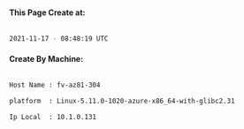 
   
#### This Page Create at:

```bash

2021-11-17 - 08:48:19 UTC

```

#### Create By Machine:

```bash

Host Name : fv-az81-304

platform  : Linux-5.11.0-1020-azure-x86_64-with-glibc2.31

Ip Local  : 10.1.0.131

```

